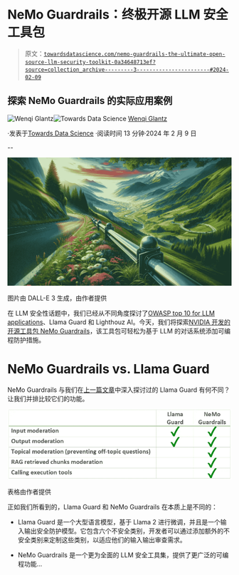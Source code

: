 # NeMo Guardrails：终极开源 LLM 安全工具包

> 原文：[`towardsdatascience.com/nemo-guardrails-the-ultimate-open-source-llm-security-toolkit-0a34648713ef?source=collection_archive---------3-----------------------#2024-02-09`](https://towardsdatascience.com/nemo-guardrails-the-ultimate-open-source-llm-security-toolkit-0a34648713ef?source=collection_archive---------3-----------------------#2024-02-09)

## 探索 NeMo Guardrails 的实际应用案例

[](https://medium.com/@wenqiglantz?source=post_page---byline--0a34648713ef--------------------------------)![Wenqi Glantz](https://medium.com/@wenqiglantz?source=post_page---byline--0a34648713ef--------------------------------)[](https://towardsdatascience.com/?source=post_page---byline--0a34648713ef--------------------------------)![Towards Data Science](https://towardsdatascience.com/?source=post_page---byline--0a34648713ef--------------------------------) [Wenqi Glantz](https://medium.com/@wenqiglantz?source=post_page---byline--0a34648713ef--------------------------------)

·发表于[Towards Data Science](https://towardsdatascience.com/?source=post_page---byline--0a34648713ef--------------------------------) ·阅读时间 13 分钟·2024 年 2 月 9 日

--

![](img/4b024c90d7fa9e4a18ffaf35c22f7658.png)

图片由 DALL-E 3 生成，由作者提供

在 LLM 安全性话题中，我们已经从不同角度探讨了[OWASP top 10 for LLM applications](https://levelup.gitconnected.com/security-driven-development-with-owasp-top-10-for-llm-applications-588406f40d4c?sk=dde699f26d74e8bcfb1ea2c4488b62e5)、Llama Guard 和 Lighthouz AI。今天，我们将探索[NVIDIA 开发的开源工具包 NeMo Guardrails](https://github.com/NVIDIA/NeMo-Guardrails)，该工具包可轻松为基于 LLM 的对话系统添加可编程防护措施。

# NeMo Guardrails vs. Llama Guard

NeMo Guardrails 与我们在[上一篇文章](https://medium.com/towards-data-science/safeguarding-your-rag-pipelines-a-step-by-step-guide-to-implementing-llama-guard-with-llamaindex-6f80a2e07756?sk=c6cc48013bac60924548dd4e1363fa9e)中深入探讨过的 Llama Guard 有何不同？让我们并排比较它们的功能。

![](img/e4f572800f573e751fb60ed1f1006bca.png)

表格由作者提供

正如我们所看到的，Llama Guard 和 NeMo Guardrails 在本质上是不同的：

+   Llama Guard 是一个大型语言模型，基于 Llama 2 进行微调，并且是一个输入输出安全防护模型。它包含六个不安全类别，开发者可以通过添加额外的不安全类别来定制这些类别，以适应他们的输入输出审查需求。

+   NeMo Guardrails 是一个更为全面的 LLM 安全工具集，提供了更广泛的可编程功能…
